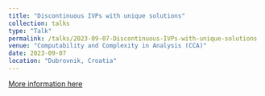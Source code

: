 ```yaml
---
title: "Discontinuous IVPs with unique solutions"
collection: talks
type: "Talk"
permalink: /talks/2023-09-07-Discontinuous-IVPs-with-unique-solutions
venue: "Computability and Complexity in Analysis (CCA)"
date: 2023-09-07
location: "Dubrovnik, Croatia"
---
```


[More information here](http://cca-net.de/cca2023/) 